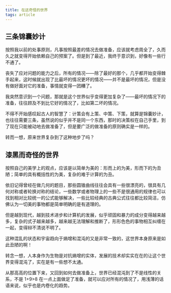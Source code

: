 ```yaml
---
title: 在这奇怪的世界
tags: article
---
```


## 三条锦囊妙计

按照我以前的处事原则，凡事按照最差的情况去做准备，应该就考虑周全了，久而久之就变得开始依赖自己的预案了。但是到了最近，我终于意识到，好像有一些行不通了。

丧失了应对问题的能力之后，所有的情况——除了最好的那个，几乎都开始变得棘手起来，这时候就出现了比最坏的情况更坏的情况——并不是最坏的情况，但是没有做好面对它的准备，事情就变得一团糟了。

我突然意识到一个问题，那就是这个世界似乎变得更加复杂了——最坏的情况下的准备，往往顾及不到比它好的情况了，比如第二坏的情况。

不得不开始感叹起古人的智慧了：计策会有上策、中策、下策，就算是锦囊妙计，也往往需要三条，虽然说的似乎并不是同一个东西，那时的决策权在自己手里，到了现在只能被动地去做准备了，但是要广泛的做准备的原则确实是一样的。

转而一想，原来世界复杂到了这种地步了吗？

## 漆黑而奇怪的世界

按照自己的美学上的观点，应该是以简单为美的：形而上的为美，形而下的为丑陋；简单的具有概括性的为美，复杂的难于计算的为丑。

依旧记得曾经在做几何的题目，那些圆锥曲线往往会具有一些很漂亮的，很具有几何对称或者轮换对称的结论，一些数学或者物理上的一些不是很通用的规律也可以找到相对比较统一的公式能够解决，一些比较经典的古典公式往往都比较简洁，仿佛认为一切美的事物都是简单明确的是有道理的。

但是越到现代，越到技术进步和计算机的发展，似乎顽固和暴力的成分变得越来越多，复杂的式子越来越多，越来越无法理解和推断了，形形色色的事物相互纠缠在一起，变得辩不清说不明了。

这种混乱的状态和宇宙趋向于熵增和混沌的又是非常一致的，这世界本身原来是如此丑陋的啊！

转念一想，人本身作为生物是对抗熵增的实体，发展的技术却实实在在的让这个世界变得混沌了，实在是有一些想不太通。

从那高高的位置下来，又回到如何去做准备上，世界已经混沌到了不是线性的关系，不是 1+9>8 在一点上面做足了准备，就可以应对所有的情况了，用浅薄的话语来说，似乎也是内卷化的趋势。